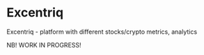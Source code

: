 # Excentriq

Excentriq - platform with different stocks/crypto metrics, analytics

NB! WORK IN PROGRESS!
